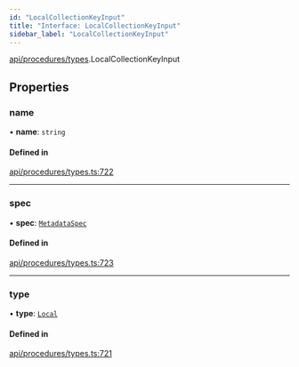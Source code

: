 ```yaml
---
id: "LocalCollectionKeyInput"
title: "Interface: LocalCollectionKeyInput"
sidebar_label: "LocalCollectionKeyInput"
---
```


[api/procedures/types](../../../../../modules/API/Procedures/Types/Types.md).LocalCollectionKeyInput

## Properties

### name

• **name**: `string`

#### Defined in

[api/procedures/types.ts:722](https://github.com/PolymeshAssociation/polymesh-sdk/blob/c8da9dfce/src/api/procedures/types.ts#L722)

___

### spec

• **spec**: [`MetadataSpec`](../../../Entities/MetadataEntry/Types/MetadataSpec/MetadataSpec.md)

#### Defined in

[api/procedures/types.ts:723](https://github.com/PolymeshAssociation/polymesh-sdk/blob/c8da9dfce/src/api/procedures/types.ts#L723)

___

### type

• **type**: [`Local`](../../../../../enums/API/Entities/MetadataEntry/Types/MetadataType/MetadataType.md#local)

#### Defined in

[api/procedures/types.ts:721](https://github.com/PolymeshAssociation/polymesh-sdk/blob/c8da9dfce/src/api/procedures/types.ts#L721)
